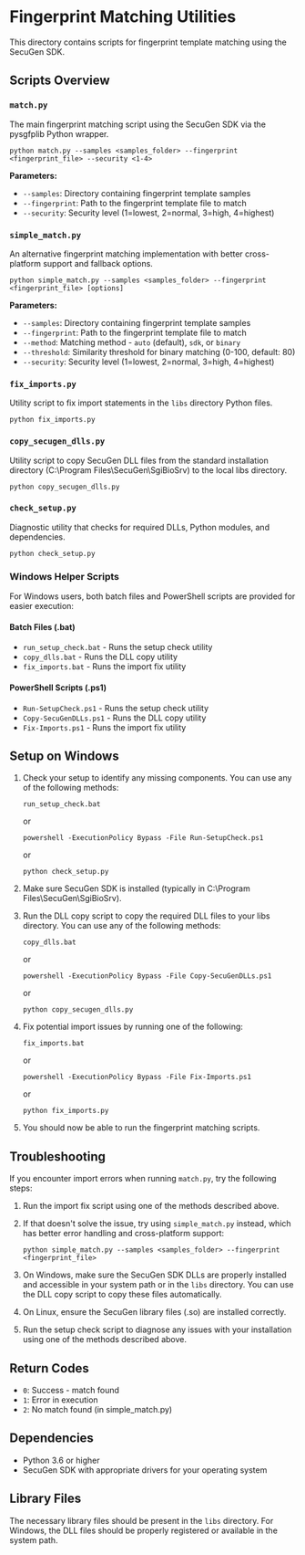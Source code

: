 # Fingerprint Matching Utilities

This directory contains scripts for fingerprint template matching using the SecuGen SDK.

## Scripts Overview

### `match.py`
The main fingerprint matching script using the SecuGen SDK via the pysgfplib Python wrapper.

```
python match.py --samples <samples_folder> --fingerprint <fingerprint_file> --security <1-4>
```

**Parameters:**
- `--samples`: Directory containing fingerprint template samples
- `--fingerprint`: Path to the fingerprint template file to match
- `--security`: Security level (1=lowest, 2=normal, 3=high, 4=highest)

### `simple_match.py`
An alternative fingerprint matching implementation with better cross-platform support and fallback options.

```
python simple_match.py --samples <samples_folder> --fingerprint <fingerprint_file> [options]
```

**Parameters:**
- `--samples`: Directory containing fingerprint template samples
- `--fingerprint`: Path to the fingerprint template file to match
- `--method`: Matching method - `auto` (default), `sdk`, or `binary`
- `--threshold`: Similarity threshold for binary matching (0-100, default: 80)
- `--security`: Security level (1=lowest, 2=normal, 3=high, 4=highest)

### `fix_imports.py`
Utility script to fix import statements in the `libs` directory Python files.

```
python fix_imports.py
```

### `copy_secugen_dlls.py`
Utility script to copy SecuGen DLL files from the standard installation directory (C:\Program Files\SecuGen\SgiBioSrv) to the local libs directory.

```
python copy_secugen_dlls.py
```

### `check_setup.py`
Diagnostic utility that checks for required DLLs, Python modules, and dependencies.

```
python check_setup.py
```

### Windows Helper Scripts

For Windows users, both batch files and PowerShell scripts are provided for easier execution:

#### Batch Files (.bat)
- `run_setup_check.bat` - Runs the setup check utility
- `copy_dlls.bat` - Runs the DLL copy utility
- `fix_imports.bat` - Runs the import fix utility

#### PowerShell Scripts (.ps1)
- `Run-SetupCheck.ps1` - Runs the setup check utility
- `Copy-SecuGenDLLs.ps1` - Runs the DLL copy utility
- `Fix-Imports.ps1` - Runs the import fix utility

## Setup on Windows

1. Check your setup to identify any missing components. You can use any of the following methods:
   ```
   run_setup_check.bat
   ```
   or
   ```
   powershell -ExecutionPolicy Bypass -File Run-SetupCheck.ps1
   ```
   or
   ```
   python check_setup.py
   ```

2. Make sure SecuGen SDK is installed (typically in C:\Program Files\SecuGen\SgiBioSrv).

3. Run the DLL copy script to copy the required DLL files to your libs directory. You can use any of the following methods:
   ```
   copy_dlls.bat
   ```
   or
   ```
   powershell -ExecutionPolicy Bypass -File Copy-SecuGenDLLs.ps1
   ```
   or
   ```
   python copy_secugen_dlls.py
   ```

4. Fix potential import issues by running one of the following:
   ```
   fix_imports.bat
   ```
   or
   ```
   powershell -ExecutionPolicy Bypass -File Fix-Imports.ps1
   ```
   or
   ```
   python fix_imports.py
   ```

5. You should now be able to run the fingerprint matching scripts.

## Troubleshooting

If you encounter import errors when running `match.py`, try the following steps:

1. Run the import fix script using one of the methods described above.

2. If that doesn't solve the issue, try using `simple_match.py` instead, which has better error handling and cross-platform support:
   ```
   python simple_match.py --samples <samples_folder> --fingerprint <fingerprint_file>
   ```

3. On Windows, make sure the SecuGen SDK DLLs are properly installed and accessible in your system path or in the `libs` directory. You can use the DLL copy script to copy these files automatically.

4. On Linux, ensure the SecuGen library files (.so) are installed correctly.

5. Run the setup check script to diagnose any issues with your installation using one of the methods described above.

## Return Codes

- `0`: Success - match found
- `1`: Error in execution
- `2`: No match found (in simple_match.py)

## Dependencies

- Python 3.6 or higher
- SecuGen SDK with appropriate drivers for your operating system

## Library Files

The necessary library files should be present in the `libs` directory. For Windows, the DLL files should be properly registered or available in the system path.
